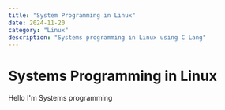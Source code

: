 ```yaml
---
title: "System Programming in Linux"
date: 2024-11-20
category: "Linux"
description: "Systems programming in Linux using C Lang"
---
```


# Systems Programming in Linux

Hello I'm Systems programming
